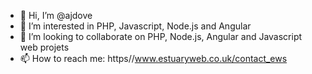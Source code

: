 - 👋 Hi, I’m @ajdove
- 👀 I’m interested in PHP, Javascript, Node.js and Angular
- 💞️ I’m looking to collaborate on PHP, Node.js, Angular and Javascript web projets
- 📫 How to reach me: https//www.estuaryweb.co.uk/contact_ews

<!---
ajdove/ajdove is a ✨ special ✨ repository because its `README.md` (this file) appears on your GitHub profile.
You can click the Preview link to take a look at your changes.
--->
